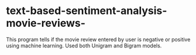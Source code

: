 # text-based-sentiment-analysis-movie-reviews-
This program tells if the movie review entered by user is negative or positive using machine learning. Used both Unigram and Bigram models.
